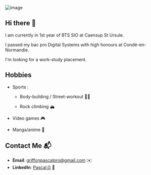 ![image](https://github.com/user-attachments/assets/ea059642-2bd2-46e9-be78-1331337ed822)

## Hi there 👋

I am currently in 1st year of BTS SIO at Caensup St Ursule. 

I passed my bac pro Digital Systems with high honours at Condé-en-Normandie.

I'm looking for a work-study placement.

## Hobbies

  - Sports :
   
    * Body-building / Street-workout 🏋️‍♂️

    * Rock climbing 🏔️

  - Video games 🎮

  - Manga/anime 📖

## Contact Me 📬

- **Email**: [griffonpascalpro@gmail.com](mailto:griffonpascalpro@gmail.com) ✉️
- **LinkedIn**: [Pascal.G]([https://www.linkedin.com/in/romain-quoniam-8005112b6/](https://www.linkedin.com/in/pascal-griffon-88680a2bb/)) 🔗


  



<!--
**Pascal311/Pascal311** is a ✨ _special_ ✨ repository because its `README.md` (this file) appears on your GitHub profile.

Here are some ideas to get you started:

- 🔭 I’m currently working on ...
- 🌱 I’m currently learning ...
- 👯 I’m looking to collaborate on ...
- 🤔 I’m looking for help with ...
- 💬 Ask me about ...
- 📫 How to reach me: ...
- 😄 Pronouns: ...
- ⚡ Fun fact: ...
-->
